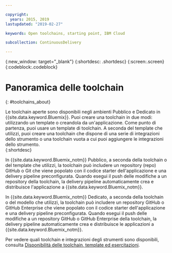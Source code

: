 ```yaml
---

copyright:
  years: 2015, 2019
lastupdated: "2019-02-27"

keywords: Open toolchains, starting point, IBM Cloud

subcollection: ContinuousDelivery

---
```


{:new_window: target="_blank"}
{:shortdesc: .shortdesc}
{:screen:.screen}
{:codeblock:.codeblock}


# Panoramica delle toolchain   
{: #toolchains_about}  

Le toolchain aperte sono disponibili negli ambienti Pubblico e Dedicato in {{site.data.keyword.Bluemix}}. Puoi creare una toolchain in due modi: utilizzando un template o creandola da un'applicazione. Come punto di partenza, puoi usare un template di toolchain. A seconda del template che utilizzi, puoi creare una toolchain che dispone di una serie di integrazioni dello strumento o una toolchain vuota a cui puoi aggiungere le integrazioni dello strumento.    
{:shortdesc}

In {{site.data.keyword.Bluemix_notm}} Pubblico, a seconda della toolchain o del template che utilizzi, la toolchain può includere un repository (repo) GitHub o Git che viene popolato con il codice starter dell'applicazione e una delivery pipeline preconfigurata. Quando esegui il push delle modifiche a un repository della toolchain, la delivery pipeline automaticamente crea e distribuisce l'applicazione a {{site.data.keyword.Bluemix_notm}}.

In {{site.data.keyword.Bluemix_notm}} Dedicato, a seconda della toolchain o del modello che utilizzi, la toolchain può includere un repository GitHub o GitHub Enterprise che viene popolato con il codice starter dell'applicazione e una delivery pipeline preconfigurata. Quando esegui il push delle modifiche a un repository GitHub o GitHub Enterprise della toolchain, la delivery pipeline automaticamente crea e distribuisce le applicazioni a {{site.data.keyword.Bluemix_notm}}.

Per vedere quali toolchain e integrazioni degli strumenti sono disponibili, consulta [Disponibilità delle toolchain, template ed esercitazioni](/docs/services/ContinuousDelivery?topic=ContinuousDelivery-cd_about).

